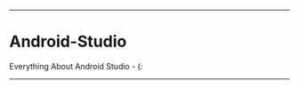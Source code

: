 _________________________
# Android-Studio
Everything About Android Studio - (:
_________________________
